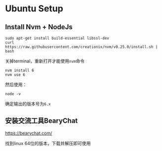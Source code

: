 Ubuntu Setup
============

Install Nvm + NodeJs
--------------------

```
sudo apt-get install build-essential libssl-dev
curl https://raw.githubusercontent.com/creationix/nvm/v0.25.0/install.sh | bash
```

关掉terminal，重新打开才能使用`nvm`命令

```
nvm install 6
nvm use 6
```

然后使用：

```
node -v
```

确定输出的版本号为`6.x`

安装交流工具BearyChat
-------------------

https://bearychat.com/

找到linux 64位的版本，下载并解压即可使用

